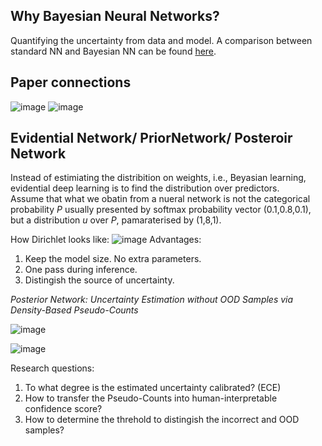 ## Why Bayesian Neural Networks?
Quantifying the uncertainty from data and model.
A comparison between standard NN and Bayesian NN can be found [here](https://towardsdatascience.com/why-you-should-use-bayesian-neural-network-aaf76732c150).


<!--Note: ## NeurIPS Overview
![image](https://user-images.githubusercontent.com/26398708/149753171-677305c9-a5cf-44c7-ac10-32c2b43bfe58.png) -->

## Paper connections
<!--Note![image](https://user-images.githubusercontent.com/26398708/149754970-7cf046c7-3712-45de-8ec5-d18ffc2e5571.png)-->
![image](https://user-images.githubusercontent.com/26398708/151996312-75580eb6-5440-4281-9372-587ad2879374.png)
![image](https://user-images.githubusercontent.com/26398708/151996184-33e9dba3-f477-4714-aba6-1d5ae0eccb32.png)


## Evidential Network/ PriorNetwork/ Posteroir Network

Instead of estimiating the distribition on weights, i.e., Beyasian learning, evidential deep learning is to find the distribution over predictors. \
Assume that what we obatin from a nueral network is not the categorical probability *P* usually presented by softmax probability vector (0.1,0.8,0.1), but a distribution *u* over *P*, pamaraterised by (1,8,1). 

<!--Note: If the prior of the distribution is Dirichlet, then the posterior is still Dirichlet because Mulitnomial distribution is conjugated to that. -->
 


How Dirichlet looks like:
![image](https://user-images.githubusercontent.com/26398708/144232674-8744daa1-7ca4-47f8-984a-8817c772fc89.png)
Advantages:
1. Keep the model size. No extra parameters.
2. One pass during inference.
3. Distingish the source of uncertainty. 


<!--Three strong but non-realistic assumptions of PriorNet:
1. An arbitary target prior *D(1)*
2. OOD exposure during training
3. Differential entropy can be nagetive (no sense)
4. No bound for alpha. 

NIPS2020 (2021 with graph based) paper overcame those limitations: -->

*Posterior Network: Uncertainty Estimation without OOD Samples via Density-Based Pseudo-Counts* 

![image](https://user-images.githubusercontent.com/26398708/144252840-c937d419-df0a-4005-b378-ff9f7c07fb38.png)

![image](https://user-images.githubusercontent.com/26398708/151996587-7066e901-bbb4-499a-afcb-7069e7c2732b.png)

Research questions:
1. To what degree is the estimated uncertainty calibrated? (ECE)
2. How to transfer the Pseudo-Counts into human-interpretable confidence score?
3. How to determine the threhold to distingish the incorrect and OOD samples?

